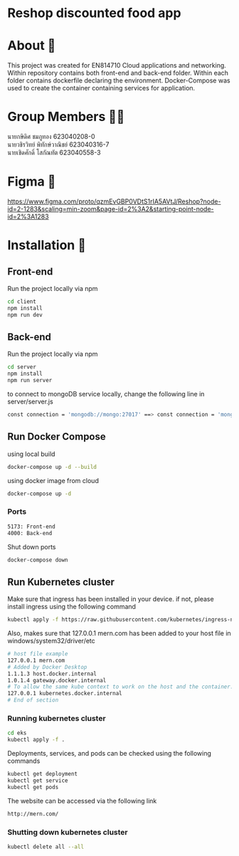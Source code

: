 # Reshop discounted food app

# About 🧪

This project was created for EN814710 Cloud applications and networking.
Within repository contains both front-end and back-end folder.
Within each folder contains dockerfile declaring the environment.
Docker-Compose was used to create the container containing services for application.

# Group Members 🐱‍💻
นายกษิดิศ ชมภูทอง 623040208-0 <br />
นายวชิรวิทย์  พิทักษ์วาณิชย์   623040316-7 <br />
นายเชิดศักดิ์  โสกัณทัต 623040558-3 <br />

# Figma 📱

https://www.figma.com/proto/qzmEvGBP0VDtS1rIA5AVtJ/Reshop?node-id=2-1283&scaling=min-zoom&page-id=2%3A2&starting-point-node-id=2%3A1283

# Installation 📁

## Front-end

Run the project locally via npm
```bash
cd client
npm install
npm run dev
```

## Back-end

Run the project locally via npm
```bash
cd server
npm install
npm run server
```

to connect to mongoDB service locally, change the following line in server/server.js
```bash
const connection = 'mongodb://mongo:27017' ==> const connection = 'mongodb://127.0.0.1:27017'
```

## Run Docker Compose

using local build

```bash
docker-compose up -d --build 
```

using docker image from cloud
```bash
docker-compose up -d
```

### Ports 
```bash
5173: Front-end
4000: Back-end
```
Shut down ports
```bash
docker-compose down
```
## Run Kubernetes cluster
Make sure that ingress has been installed in your device. if not, please install ingress using the following command
```bash
kubectl apply -f https://raw.githubusercontent.com/kubernetes/ingress-nginx/controller-v1.0.0/deploy/static/provider/cloud/deploy.yaml
```

Also, makes sure that 127.0.0.1 mern.com has been added to your host file in windows/system32/driver/etc
```bash
# host file example
127.0.0.1 mern.com
# Added by Docker Desktop
1.1.1.3 host.docker.internal
1.0.1.4 gateway.docker.internal
# To allow the same kube context to work on the host and the container:
127.0.0.1 kubernetes.docker.internal
# End of section

```
### Running kubernetes cluster
```bash
cd eks
kubectl apply -f .
```

Deployments, services, and pods can be checked using the following commands
```bash
kubectl get deployment
kubectl get service
kubectl get pods
```

The website can be accessed via the following link

```bash
http://mern.com/
```

### Shutting down kubernetes cluster
```bash
kubectl delete all --all
```
